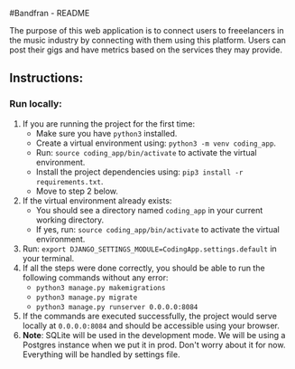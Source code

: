 #Bandfran - README

The purpose of this web application is to connect users to freeelancers in the music industry by connecting with them using this platform. Users can post their gigs and have metrics based on the services they may provide. 
## Instructions:

### Run locally:
1. If you are running the project for the first time:
    - Make sure you have ```python3``` installed.
    - Create a virtual environment using: ```python3 -m venv coding_app```.
    - Run: ```source coding_app/bin/activate``` to activate the virtual environment.
    - Install the project dependencies using: ```pip3 install -r requirements.txt```.
    - Move to step 2 below.
1. If the virtual environment already exists:
    - You should see a directory named ```coding_app``` in your current working directory.
    - If yes, run: ```source coding_app/bin/activate``` to activate the virtual environment.
2. Run: ```export DJANGO_SETTINGS_MODULE=CodingApp.settings.default``` in your terminal.
3. If all the steps were done correctly, you should be able to run the following commands without any error:
    - ```python3 manage.py makemigrations```
    - ```python3 manage.py migrate```
    - ```python3 manage.py runserver 0.0.0.0:8084```
4. If the commands are executed successfully, the project would serve locally at ```0.0.0.0:8084``` and should be accessible using your browser.
5. <b>Note</b>: SQLite will be used in the development mode. We will be using a Postgres instance when we put it in prod. Don't worry about it for now. Everything will be handled by settings file.
